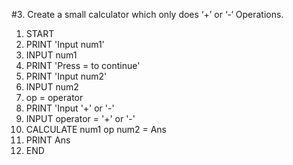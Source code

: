 #3. Create a small calculator which only does ‘+’ or ‘-‘ Operations.
1. START
2. PRINT 'Input num1'
3. INPUT num1
4. PRINT 'Press = to continue'
5. PRINT 'Input num2'
6. INPUT num2
7. op = operator
8. PRINT 'Input '+' or '-'
9. INPUT operator = '+' or '-'
10. CALCULATE num1 op num2 = Ans
11. PRINT Ans
12. END
